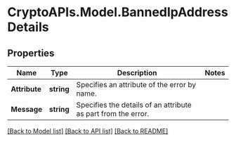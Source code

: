 # CryptoAPIs.Model.BannedIpAddressDetails

## Properties

Name | Type | Description | Notes
------------ | ------------- | ------------- | -------------
**Attribute** | **string** | Specifies an attribute of the error by name. | 
**Message** | **string** | Specifies the details of an attribute as part from the error. | 

[[Back to Model list]](../README.md#documentation-for-models) [[Back to API list]](../README.md#documentation-for-api-endpoints) [[Back to README]](../README.md)

